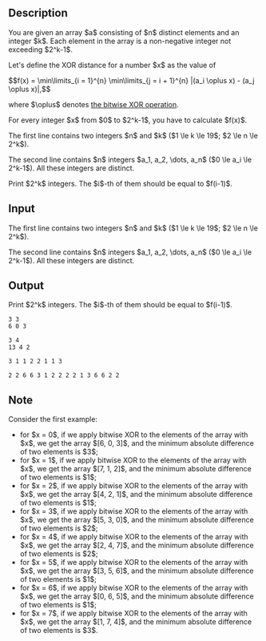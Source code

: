 ## Description

<div><p>You are given an array $a$ consisting of $n$ distinct elements and an integer $k$. Each element in the array is a non-negative integer not exceeding $2^k-1$.</p><p>Let's define the <span class="tex-font-style-it">XOR distance</span> for a number $x$ as the value of </p><p>$$f(x) = \min\limits_{i = 1}^{n} \min\limits_{j = i + 1}^{n} |(a_i \oplus x) - (a_j \oplus x)|,$$</p><p>where $\oplus$ denotes <a href="https://en.wikipedia.org/wiki/Bitwise_operation#XOR">the bitwise XOR operation</a>.</p><p>For every integer $x$ from $0$ to $2^k-1$, you have to calculate $f(x)$.</p></div><div class="input-specification"><p>The first line contains two integers $n$ and $k$ ($1 \le k \le 19$; $2 \le n \le 2^k$).</p><p>The second line contains $n$ integers $a_1, a_2, \dots, a_n$ ($0 \le a_i \le 2^k-1$). All these integers are distinct.</p></div><div class="output-specification"><p>Print $2^k$ integers. The $i$-th of them should be equal to $f(i-1)$.</p></div>

## Input

<p>The first line contains two integers $n$ and $k$ ($1 \le k \le 19$; $2 \le n \le 2^k$).</p><p>The second line contains $n$ integers $a_1, a_2, \dots, a_n$ ($0 \le a_i \le 2^k-1$). All these integers are distinct.</p>

## Output

<p>Print $2^k$ integers. The $i$-th of them should be equal to $f(i-1)$.</p>





```input1
3 3
6 0 3
```




```input2
3 4
13 4 2
```




```output1
3 1 1 2 2 1 1 3
```




```output2
2 2 6 6 3 1 2 2 2 2 1 3 6 6 2 2
```



## Note

<p>Consider the first example:</p><ul> <li> for $x = 0$, if we apply bitwise XOR to the elements of the array with $x$, we get the array $[6, 0, 3]$, and the minimum absolute difference of two elements is $3$; </li><li> for $x = 1$, if we apply bitwise XOR to the elements of the array with $x$, we get the array $[7, 1, 2]$, and the minimum absolute difference of two elements is $1$; </li><li> for $x = 2$, if we apply bitwise XOR to the elements of the array with $x$, we get the array $[4, 2, 1]$, and the minimum absolute difference of two elements is $1$; </li><li> for $x = 3$, if we apply bitwise XOR to the elements of the array with $x$, we get the array $[5, 3, 0]$, and the minimum absolute difference of two elements is $2$; </li><li> for $x = 4$, if we apply bitwise XOR to the elements of the array with $x$, we get the array $[2, 4, 7]$, and the minimum absolute difference of two elements is $2$; </li><li> for $x = 5$, if we apply bitwise XOR to the elements of the array with $x$, we get the array $[3, 5, 6]$, and the minimum absolute difference of two elements is $1$; </li><li> for $x = 6$, if we apply bitwise XOR to the elements of the array with $x$, we get the array $[0, 6, 5]$, and the minimum absolute difference of two elements is $1$; </li><li> for $x = 7$, if we apply bitwise XOR to the elements of the array with $x$, we get the array $[1, 7, 4]$, and the minimum absolute difference of two elements is $3$. </li></ul>

